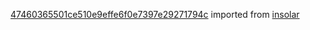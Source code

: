 [47460365501ce510e9effe6f0e7397e29271794c](https://github.com/insolar/insolar/commit/47460365501ce510e9effe6f0e7397e29271794c) imported from [insolar](https://github.com/insolar/insolar)
